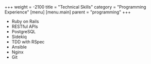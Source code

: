 +++
weight = -2100
title = "Technical Skills"
category = "Programming Experience"
[menu]
  [menu.main]
    parent = "programming"
+++

- Ruby on Rails
- RESTful APIs
- PostgreSQL
- Sidekiq
- TDD with RSpec
- Ansible
- Nginx
- Git
